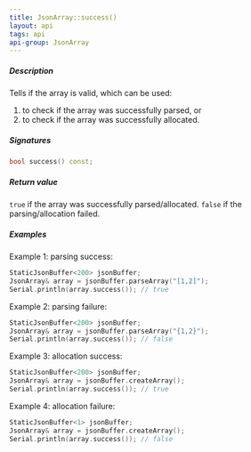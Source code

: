 ```yaml
---
title: JsonArray::success()
layout: api
tags: api
api-group: JsonArray
---
```


##### Description

Tells if the array is valid, which can be used:

1. to check if the array was successfully parsed, or
2. to check if the array was successfully allocated.

##### Signatures

```c++
bool success() const;
```

##### Return value

`true` if the array was successfully parsed/allocated.
`false` if the parsing/allocation failed.

##### Examples

Example 1: parsing success:

```c++
StaticJsonBuffer<200> jsonBuffer;
JsonArray& array = jsonBuffer.parseArray("[1,2]");
Serial.println(array.success()); // true
```

Example 2: parsing failure:

```c++
StaticJsonBuffer<200> jsonBuffer;
JsonArray& array = jsonBuffer.parseArray("{1,2}");
Serial.println(array.success()); // false
```

Example 3: allocation success:

```c++
StaticJsonBuffer<200> jsonBuffer;
JsonArray& array = jsonBuffer.createArray();
Serial.println(array.success()); // true
```

Example 4: allocation failure:

```c++
StaticJsonBuffer<1> jsonBuffer;
JsonArray& array = jsonBuffer.createArray();
Serial.println(array.success()); // false
```
